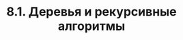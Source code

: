 ---
title: '8.1. Деревья и рекурсивные алгоритмы'
metaTitle: '8.1. Деревья и рекурсивные алгоритмы'
metaDescription: '8.1. Деревья и рекурсивные алгоритмы'
---